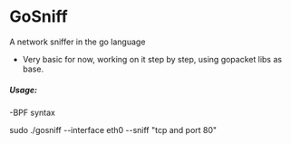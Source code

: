 # GoSniff
A network sniffer in the go language

* Very basic for now, working on it step by step,
using gopacket libs as base.

##### Usage:
-BPF syntax

sudo ./gosniff --interface eth0 --sniff "tcp and port 80"
